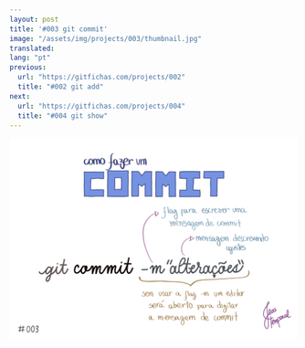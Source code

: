 ```yaml
---
layout: post
title: '#003 git commit'
image: "/assets/img/projects/003/thumbnail.jpg"
translated:
lang: "pt"
previous:
  url: "https://gitfichas.com/projects/002"
  title: "#002 git add"
next:
  url: "https://gitfichas.com/projects/004"
  title: "#004 git show"
---
```


<img src="/assets/img/projects/003/full.jpg">
